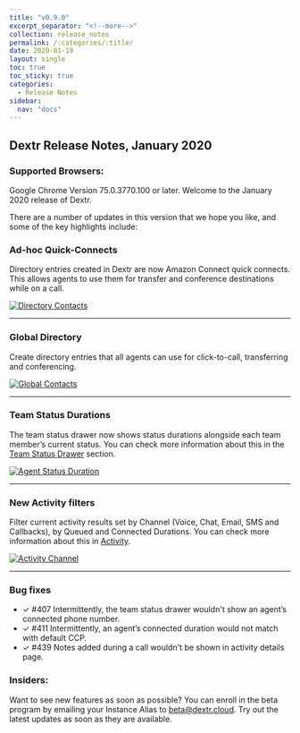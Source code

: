 ```yaml
---
title: "v0.9.0"
excerpt_separator: "<!--more-->"
collection: release_notes
permalink: /:categories/:title/
date: 2020-01-19
layout: single
toc: true
toc_sticky: true
categories:
  - Release Notes
sidebar:
  nav: "docs"
---
```


## Dextr Release Notes, January 2020
### Supported Browsers: 

Google Chrome Version 75.0.3770.100 or later. Welcome to the January 2020 release of Dextr. 

There are a number of updates in this version that we hope you like, and some of the key highlights include: 

### Ad-hoc Quick-Connects

Directory entries created in Dextr are now Amazon Connect quick connects. This allows agents to use them for transfer and conference destinations while on a call.

[![Directory Contacts](/assets/images/transfer-directory-contacts.jpg)](/assets/images/transfer-directory-contacts.jpg)

----

### Global Directory

Create directory entries that all agents can use for click-to-call, transferring and conferencing. 

[![Global Contacts](/assets/images/global-contacts.jpg)](/assets/images/global-contacts.jpg)

----

### Team Status Durations 

The team status drawer now shows status durations alongside each team member’s current status. You can check more information about this in the [Team Status Drawer](/teamStatus/) section.

[![Agent Status Duration](/assets/images/status-duration.jpg)](/assets/images/status-duration.jpg)

----

### New Activity filters

Filter current activity results set by Channel (Voice, Chat, Email, SMS and Callbacks), by Queued and Connected Durations. You can check more information about this in [Activity](/activity/).

[![Activity Channel](/assets/images/activity-channel.jpg)](/assets/images/activity-channel.jpg)

----

### Bug fixes

- ✓ #407 Intermittently, the team status drawer wouldn't show an agent’s connected phone number.
- ✓ #411 Intermittently, an agent’s connected duration would not match with default CCP.
- ✓ #439 Notes added during a call wouldn't be shown in activity details page. 

### Insiders: 

Want to see new features as soon as possible? You can enroll in the beta program by emailing your Instance Alias to beta@dextr.cloud.  Try out the latest updates as soon as they are available.  